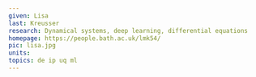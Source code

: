 ```yaml
---
given: Lisa
last: Kreusser
research: Dynamical systems, deep learning, differential equations
homepage: https://people.bath.ac.uk/lmk54/
pic: lisa.jpg
units: 
topics: de ip uq ml
---
```

